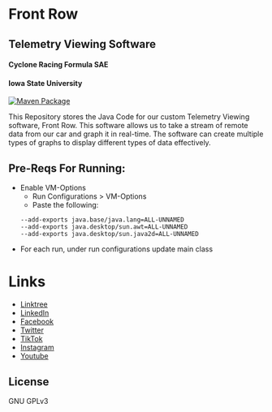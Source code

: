 ﻿# Front Row
## Telemetry Viewing Software
#### Cyclone Racing Formula SAE
#### Iowa State University

[![Maven Package](https://github.com/Cyclone-Racing/Front-Row/actions/workflows/maven-publish.yml/badge.svg?branch=main)](https://github.com/Cyclone-Racing/Front-Row/actions/workflows/maven-publish.yml)

This Repository stores the Java Code for our custom Telemetry Viewing software, Front Row. This software allows us to take a stream of remote data from our car and graph it in real-time. The software can create multiple types of graphs to display different types of data effectively.

## Pre-Reqs For Running:
- Enable VM-Options
    - Run Configurations > VM-Options
    - Paste the following:
    ```
    --add-exports java.base/java.lang=ALL-UNNAMED
    --add-exports java.desktop/sun.awt=ALL-UNNAMED
    --add-exports java.desktop/sun.java2d=ALL-UNNAMED
    ```
- For each run, under run configurations update main class

# Links
- [Linktree](https://linktr.ee/cycloneracing)
- [LinkedIn](https://www.linkedin.com/company/cyclone-racing/)
- [Facebook](https://www.facebook.com/CycloneRacingUS/)
- [Twitter](https://twitter.com/cycloneracingus?lang=en)
- [TikTok](https://www.tiktok.com/@cycloneracing)
- [Instagram](https://www.instagram.com/cycloneracingus/)
- [Youtube](https://www.youtube.com/channel/UCQaE_Bqq185kTRbl6uPepTg/videos)

## License

GNU GPLv3
